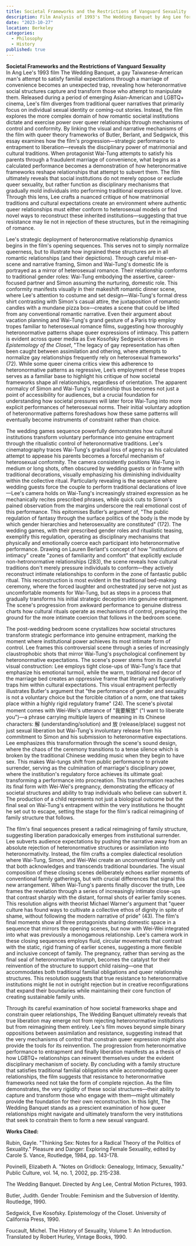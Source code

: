 ```yaml
---
title: Societal Frameworks and the Restrictions of Vanguard Sexuality
description: Film Analysis of 1993's The Wedding Banquet by Ang Lee for my R1B Final
date: "2023-10-27"
location: Berkeley
categories:
  - Philosophy
  - History
published: true
---
```


**Societal Frameworks and the Restrictions of Vanguard Sexuality**  
In Ang Lee's 1993 film The Wedding Banquet, a gay Taiwanese-American man's attempt to satisfy familial expectations through a marriage of convenience becomes an unexpected trap, revealing how heteronormative social structures capture and transform those who attempt to manipulate them. Released during a period of emerging Asian-American and LGBTQ+ cinema, Lee's film diverges from traditional queer narratives that primarily focus on individual sexual identity or coming-out stories. Instead, the film explores the more complex domain of how romantic societal institutions dictate and exercise power over queer relationships through mechanisms of control and conformity. By linking the visual and narrative mechanisms of the film with queer theory frameworks of Butler, Berlant, and Sedgwick, this essay examines how the film's progression—strategic performance to entrapment to liberation—reveals the disciplinary power of matrimonial and cultural traditions. When protagonist Wai-Tung attempts to satisfy his parents through a fraudulent marriage of convenience, what begins as a calculated performance becomes a demonstration of how heteronormative frameworks reshape relationships that attempt to subvert them. The film ultimately reveals that social institutions do not merely oppose or exclude queer sexuality, but rather function as disciplinary mechanisms that gradually mold individuals into performing traditional expressions of love. Through this lens, Lee crafts a nuanced critique of how matrimonial traditions and cultural expectations create an environment where authentic queer relationships must either conform to heterosexual models or find novel ways to reconstruct these inherited institutions—suggesting that true resistance may lie not in rejection of these structures, but in the reimagining of romance.

Lee's strategic deployment of heteronormative relationship dynamics begins in the film's opening sequences. This serves not to simply normalize queerness, but to illustrate how ingrained these structures are in all romantic relationships (and their depictions). Through careful mise-en-scene and narrative framing, Simon and Wai-Tung's domestic life is portrayed as a mirror of heterosexual romance. Their relationship conforms to traditional gender roles: Wai-Tung embodying the assertive, career-focused partner and Simon assuming the nurturing, domestic role. This conformity manifests visually in their makeshift romantic dinner scene, where Lee's attention to costume and set design—Wai-Tung's formal dress shirt contrasting with Simon's casual attire, the juxtaposition of romantic candles with a mundane pizza box—creates a scene that could be lifted from any conventional romantic narrative. Even their argument about vacation planning and Wai-Tung's grand gesture of a Paris trip employ tropes familiar to heterosexual romance films, suggesting how thoroughly heteronormative patterns shape queer expressions of intimacy. This pattern is evident across queer media as Eve Kosofsky Sedgwick observes in _Epistemology of the Closet_, "The legacy of gay representation has often been caught between assimilation and othering, where attempts to normalize gay relationships frequently rely on heterosexual frameworks" (72). While some queer cinema critics view this adherence to heteronormative patterns as regressive, Lee’s employment of these tropes serves as a familiar base to highlight his critique of how societal frameworks shape all relationships, regardless of orientation. The apparent normalcy of Simon and Wai-Tung's relationship thus becomes not just a point of accessibility for audiences, but a crucial foundation for understanding how societal pressures will later force Wai-Tung into more explicit performances of heterosexual norms. Their initial voluntary adoption of heteronormative patterns foreshadows how these same patterns will eventually become instruments of constraint rather than choice.

The wedding games sequence powerfully demonstrates how cultural institutions transform voluntary performance into genuine entrapment through the ritualistic control of heteronormative traditions. Lee's cinematography traces Wai-Tung's gradual loss of agency as his calculated attempt to appease his parents becomes a forceful mechanism of heterosexual conformity. The camera consistently positions Wai-Tung in medium or long shots, often obscured by wedding guests or in frame with traditional decorations, visually emphasizing his diminishing individuality within the collective ritual. Particularly revealing is the sequence where wedding guests force the couple to perform traditional declarations of love—Lee's camera holds on Wai-Tung's increasingly strained expression as he mechanically recites prescribed phrases, while quick cuts to Simon's pained observation from the margins underscore the real emotional cost of this performance. This epitomises Butler’s argument of, "The public regulation of fantasy through the surface politics of the body is the mode by which gender hierarchies and heterosexuality are constituted" (172). The wedding games, with their prescribed gender roles and ritualistic teasing, exemplify this regulation, operating as disciplinary mechanisms that physically and emotionally coerce each participant into heteronormative performance. Drawing on Lauren Berlant's concept of how "institutions of intimacy" create "zones of familiarity and comfort" that explicitly exclude non-hetronormative relationships (283), the scene reveals how cultural traditions don't merely pressure individuals to conform—they actively reconstruct intimate relationships to conform in the zone of fantastic public ritual. This reconstruction is most evident in the traditional bed-making ceremony, where the forced laughter and orchestrated joy serve not just as uncomfortable moments for Wai-Tung, but as steps in a process that gradually transforms his initial strategic deception into genuine entrapment. The scene's progression from awkward performance to genuine distress charts how cultural rituals operate as mechanisms of control, preparing the ground for the more intimate coercion that follows in the bedroom scene.

The post-wedding bedroom scene crystallizes how societal structures transform strategic performance into genuine entrapment, marking the moment where institutional power achieves its most intimate form of control. Lee frames this controversial scene through a series of increasingly claustrophobic shots that mirror Wai-Tung's psychological confinement by heteronormative expectations. The scene's power stems from its careful visual construction: Lee employs tight close-ups of Wai-Tung's face that emphasize his emotional turmoil, while the warm, traditional red decor of the marriage bed creates an oppressive frame that literally and figuratively traps him within cultural expectations. This visual entrapment perfectly illustrates Butler's argument that "the performance of gender and sexuality is not a voluntary choice but the forcible citation of a norm, one that takes place within a highly rigid regulatory frame" (24). The scene's pivotal moment comes with Wei-Wei's utterance of "我要解放" ("I want to liberate you")—a phrase carrying multiple layers of meaning in its Chinese characters: 解 (understanding/solution) and 放 (release/place) suggest not just sexual liberation but Wai-Tung's involuntary release from his commitment to Simon and his submission to heteronormative expectations. Lee emphasizes this transformation through the scene's sound design, where the chaos of the ceremony transitions to a tense silence which is broken by the traditional Chinese wedding music when they begin to have sex. This makes Wai-tungs shift from public performance to private surrender, serving as the culmination of marriage's disciplinary power, where the institution's regulatory force achieves its ultimate goal: transforming a performance into procreation. This transformation reaches its final form with Wei-Wei's pregnancy, demonstrating the efficacy of societal structures and ability to trap individuals who believe can subvert it. The production of a child represents not just a biological outcome but the final seal on Wai-Tung's entrapment within the very institutions he thought he set out to escape, setting the stage for the film's radical reimagining of family structure that follows.

The film's final sequences present a radical reimagining of family structure, suggesting liberation paradoxically emerges from institutional surrender. Lee subverts audience expectations by pushing the narrative away from an absolute rejection of heteronormative structures or assimilation into heteronormativity. Instead, the film crafts a complex dialectical resolution where Wai-Tung, Simon, and Wei-Wei create an unconventional family unit that both acknowledges and transcends traditional boundaries. The visual composition of these closing scenes deliberately echoes earlier moments of conventional family gatherings, but with crucial differences that signal this new arrangement. When Wai-Tung's parents finally discover the truth, Lee frames the revelation through a series of increasingly intimate close-ups that contrast sharply with the distant, formal shots of earlier family scenes. This resolution aligns with theorist Michael Warner's argument that "queer culture has found ways to cultivate a collective ethos of dignity in spite of shame, without following the modern narrative of pride" (43). The film's final moments show all three protagonists sharing domestic space in a sequence that mirrors the opening scenes, but now with Wei-Wei integrated into what was previously a monogamous relationship. Lee's camera work in these closing sequences employs fluid, circular movements that contrast with the static, rigid framing of earlier scenes, suggesting a more flexible and inclusive concept of family. The pregnancy, rather than serving as the final seal of heteronormative triumph, becomes the catalyst for their reinvention of the structure to support child raising—one that accommodates both traditional familial obligations and queer relationship structures. This resolution suggests that true resistance to heteronormative institutions might lie not in outright rejection but in creative reconfigurations that expand their boundaries while maintaining their core function of creating sustainable family units.

Through its careful examination of how societal frameworks shape and constrain queer relationships, The Wedding Banquet ultimately reveals that true liberation may emerge not from rejecting heteronormative institutions but from reimagining them entirely. Lee's film moves beyond simple binary oppositions between assimilation and resistance, suggesting instead that the very mechanisms of control that constrain queer expression might also provide the tools for its reinvention. The progression from heteronormative performance to entrapment and finally liberation manifests as a thesis of how LGBTQ+ relationships can reinvent themselves under the evident disciplinary mechanism of society. By concluding with a family structure that satisfies traditional familial obligations while accommodating queer relationships, the film suggests that resistance to heteronormative frameworks need not take the form of complete rejection. As the film demonstrates, the very rigidity of these social structures—their ability to capture and transform those who engage with them—might ultimately provide the foundation for their own reconstruction. In this light, The Wedding Banquet stands as a prescient examination of how queer relationships might navigate and ultimately transform the very institutions that seek to constrain them to form a new sexual vanguard.

**Works Cited:**

Rubin, Gayle. "Thinking Sex: Notes for a Radical Theory of the Politics of Sexuality." Pleasure and Danger: Exploring Female Sexuality, edited by Carole S. Vance, Routledge, 1984, pp. 143-178.

Povinelli, Elizabeth A. "Notes on Gridlock: Genealogy, Intimacy, Sexuality." Public Culture, vol. 14, no. 1, 2002, pp. 215-238.

The Wedding Banquet. Directed by Ang Lee, Central Motion Pictures, 1993\.

Butler, Judith. Gender Trouble: Feminism and the Subversion of Identity. Routledge, 1990\.

Sedgwick, Eve Kosofsky. Epistemology of the Closet. University of California Press, 1990\.

Foucault, Michel. The History of Sexuality, Volume 1: An Introduction. Translated by Robert Hurley, Vintage Books, 1990\.
